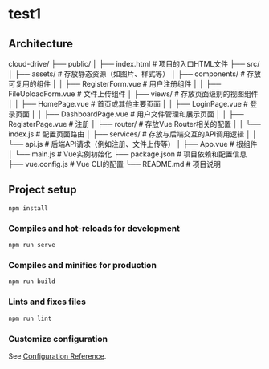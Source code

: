 # test1
## Architecture

cloud-drive/
├── public/
│   ├── index.html                    # 项目的入口HTML文件
├── src/
│   ├── assets/                       # 存放静态资源（如图片、样式等）
│   ├── components/                   # 存放可复用的组件
│   │   ├── RegisterForm.vue              # 用户注册组件
│   │   ├── FileUploadForm.vue            # 文件上传组件
│   ├── views/                        # 存放页面级别的视图组件
│   │   ├── HomePage.vue                  # 首页或其他主要页面
│   │   ├── LoginPage.vue                 # 登录页面
│   │   ├── DashboardPage.vue             # 用户文件管理和展示页面
│   │   ├── RegisterPage.vue             # 注册
│   ├── router/                       # 存放Vue Router相关的配置
│   │   └── index.js                  # 配置页面路由
│   ├── services/                     # 存放与后端交互的API调用逻辑
│   │   └── api.js                    # 后端API请求（例如注册、文件上传等）
│   ├── App.vue                       # 根组件
│   └── main.js                       # Vue实例初始化
├── package.json                      # 项目依赖和配置信息
├── vue.config.js                     # Vue CLI的配置
└── README.md                         # 项目说明


## Project setup
```
npm install
```

### Compiles and hot-reloads for development
```
npm run serve
```

### Compiles and minifies for production
```
npm run build
```

### Lints and fixes files
```
npm run lint
```

### Customize configuration
See [Configuration Reference](https://cli.vuejs.org/config/).
